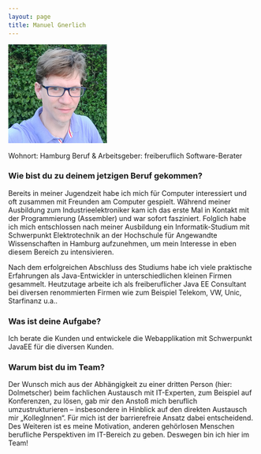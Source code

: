 ```yaml
---
layout: page
title: Manuel Gnerlich
---
```

![Manuel Gnerlich](/public/images/manuel_200px.jpg "Manuel Gnerlich")

Wohnort: Hamburg
Beruf & Arbeitsgeber: freiberuflich Software-Berater

### Wie bist du zu deinem jetzigen Beruf gekommen?
Bereits in meiner Jugendzeit habe ich mich für Computer interessiert und oft zusammen mit Freunden am Computer gespielt. Während meiner Ausbildung zum Industrieelektroniker kam ich das erste Mal in Kontakt mit der Programmierung (Assembler) und war sofort fasziniert. Folglich habe ich mich entschlossen nach meiner Ausbildung ein Informatik-Studium mit Schwerpunkt Elektrotechnik an der Hochschule für Angewandte Wissenschaften in Hamburg aufzunehmen, um mein Interesse in eben diesem Bereich zu intensivieren.

Nach dem erfolgreichen Abschluss des Studiums habe ich viele praktische Erfahrungen als Java-Entwickler in unterschiedlichen kleinen Firmen gesammelt. Heutzutage arbeite ich als freiberuflicher Java EE Consultant bei diversen renommierten Firmen wie zum Beispiel Telekom, VW, Unic, Starfinanz u.a..

### Was ist deine Aufgabe?
Ich berate die Kunden und entwickele die Webapplikation mit Schwerpunkt JavaEE für die diversen Kunden.

### Warum bist du im Team?
Der Wunsch mich aus der Abhängigkeit zu einer dritten Person (hier: Dolmetscher) beim fachlichen Austausch mit IT-Experten, zum Beispiel auf Konferenzen, zu lösen, gab mir den Anstoß mich beruflich umzustrukturieren – insbesondere in Hinblick auf den direkten Austausch mir „KollegInnen“. Für mich ist der barrierefreie Ansatz dabei entscheidend. Des Weiteren ist es meine Motivation, anderen gehörlosen Menschen berufliche Perspektiven im IT-Bereich zu geben. Deswegen bin ich hier im Team!
